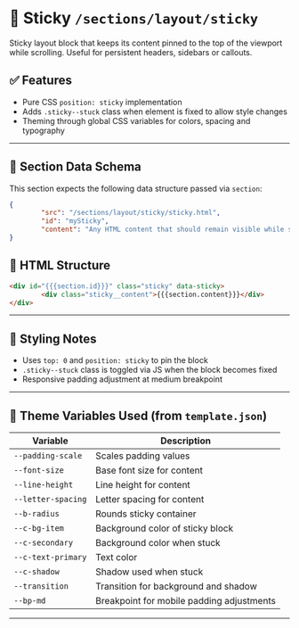 # 📂 Sticky `/sections/layout/sticky`

Sticky layout block that keeps its content pinned to the top of the viewport while scrolling. Useful for persistent headers, sidebars or callouts.

## ✅ Features

-   Pure CSS `position: sticky` implementation
-   Adds `.sticky--stuck` class when element is fixed to allow style changes
-   Theming through global CSS variables for colors, spacing and typography

---

## 🧾 Section Data Schema

This section expects the following data structure passed via `section`:

```json
{
        "src": "/sections/layout/sticky/sticky.html",
        "id": "mySticky",
        "content": "Any HTML content that should remain visible while scrolling"
}
```

## 🧱 HTML Structure

```html
<div id="{{{section.id}}}" class="sticky" data-sticky>
        <div class="sticky__content">{{{section.content}}}</div>
</div>
```

---

## 🎨 Styling Notes

-   Uses `top: 0` and `position: sticky` to pin the block
-   `.sticky--stuck` class is toggled via JS when the block becomes fixed
-   Responsive padding adjustment at medium breakpoint

---

## 🧩 Theme Variables Used (from `template.json`)

| Variable            | Description                              |
| ------------------- | ---------------------------------------- |
| `--padding-scale`   | Scales padding values                     |
| `--font-size`       | Base font size for content                |
| `--line-height`     | Line height for content                   |
| `--letter-spacing`  | Letter spacing for content                |
| `--b-radius`        | Rounds sticky container                   |
| `--c-bg-item`       | Background color of sticky block          |
| `--c-secondary`     | Background color when stuck               |
| `--c-text-primary`  | Text color                                |
| `--c-shadow`        | Shadow used when stuck                    |
| `--transition`      | Transition for background and shadow      |
| `--bp-md`           | Breakpoint for mobile padding adjustments |

---
